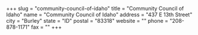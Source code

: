 +++
slug = "community-council-of-idaho"
title = "Community Council of Idaho"
name = "Community Council of Idaho"
address = "437 E 13th Street"
city = "Burley"
state = "ID"
postal = "83318"
website = ""
phone = "208-878-1171"
fax = ""
+++
